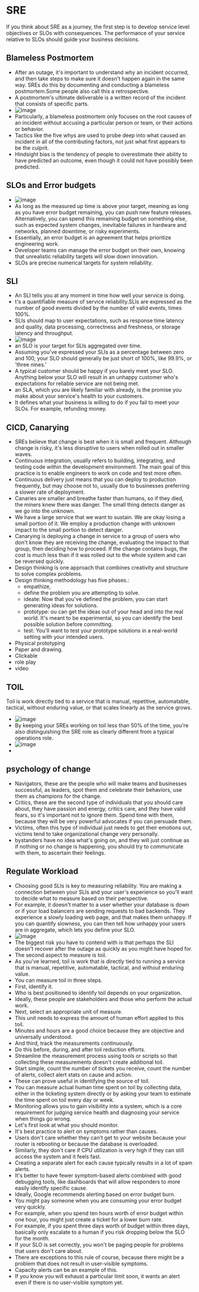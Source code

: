 # SRE

If you think about SRE as a journey, the first step is to develop service level objectives or SLOs with consequences. The performance of your service relative to SLOs should guide your business decisions.

## Blameless Postmortem

- After an outage, it's important to understand why an incident occurred, and then take steps to make sure it doesn't happen again in the same way. SREs do this by documenting and conducting a blameless postmortem.Some people also call this a retrospective.
- A postmortem's ultimate deliverable is a written record of the incident that consists of specific parts.
- ![image](https://github.com/user-attachments/assets/c1795b41-fe8e-494f-b02d-9c5a1ce81736)
- Particularly, a blameless postmortem only focuses on the root causes of an incident without accusing a particular person or team, or their actions or behavior.
- Tactics like the five whys are used to probe deep into what caused an incident in all of the contributing factors, not just what first appears to be the culprit.
- Hindsight bias is the tendency of people to overestimate their ability to have predicted an outcome, even though it could not have possibly been predicted.

## SLOs and Error budgets

- ![image](https://github.com/user-attachments/assets/56c3e2f5-277b-4e2f-af67-195a952322d9)
- As long as the measured up time is above your target, meaning as long as you have error budget remaining, you can push new feature releases. Alternatively, you can spend this remaining budget on something else, such as expected system changes, inevitable failures in hardware and networks, planned downtime, or risky experiments.
- Essentially, an error budget is an agreement that helps prioritize engineering work.
- Developer teams can manage the error budget on their own, knowing that unrealistic reliability targets will slow down innovation.
- SLOs are precise numerical targets for system reliability.

## SLI

- An SLI tells you at any moment in time how well your service is doing.
- t's a quantifiable measure of service reliability.SLIs are expressed as the number of good events divided by the number of valid events, times 100%.
- SLIs should map to user expectations, such as response time latency and quality, data processing, correctness and freshness, or storage latency and throughput.
- ![image](https://github.com/user-attachments/assets/b74848ad-d62f-4bcd-a84a-df730268ed69)
- an SLO is your target for SLIs aggregated over time.
- Assuming you've expressed your SLIs as a percentage between zero and 100, your SLO should generally be just short of 100%, like 99.9%, or 'three nines.'
- A typical customer should be happy if you barely meet your SLO. Anything below your SLO will result in an unhappy customer who's expectations for reliable service are not being met.
- an SLA, which you are likely familiar with already, is the promise you make about your service's health to your customers.
- It defines what your business is willing to do if you fail to meet your SLOs. For example, refunding money.

## CICD, Canarying

- SREs believe that change is best when it is small and frequent. Although change is risky, it's less disruptive to users when rolled out in smaller waves.
- Continuous integration, usually refers to building, integrating, and testing code within the development environment. The main goal of this practice is to enable engineers to work on code and test more often.
- Continuous delivery just means that you can deploy to production frequently, but may choose not to, usually due to businesses preferring a slower rate of deployment.
- Canaries are smaller and breathe faster than humans, so if they died, the miners knew there was danger. The small thing detects danger as we go into the unknown.
- We have a large service that we want to sustain. We are okay losing a small portion of it. We employ a production change with unknown impact to the small portion to detect danger.
- Canarying is deploying a change in service to a group of users who don't know they are receiving the change, evaluating the impact to that group, then deciding how to proceed. If the change contains bugs, the cost is much less than if it was rolled out to the whole system and can be reversed quickly.
- Design thinking is one approach that combines creativity and structure to solve complex problems.
- Design thinking methodology has five phases.:
  - empathize,
  - define the problem you are attempting to solve.
  - ideate: Now that you've defined the problem, you can start generating ideas for solutions.
  - prototype: ou can get the ideas out of your head and into the real world. It's meant to be experimental, so you can identify the best possible solution before committing.
  - test: You'll want to test your prototype solutions in a real-world setting with your intended users.
- Physical prototyping
- Paper and drawing.
- Clickable
- role play
- video

## TOIL

Toil is work directly tied to a service that is manual, repetitive, automatable, tactical, without enduring value, or that scales linearly as the service grows.

- ![image](https://github.com/user-attachments/assets/4777ddde-2183-4b68-90eb-af5affd1497b)
- By keeping your SREs working on toil less than 50% of the time, you're also distinguishing the SRE role as clearly different from a typical operations role.
- ![image](https://github.com/user-attachments/assets/c352ecf0-ca40-421d-a43c-fa5d31e7e91c)
- 

## psychology of change

- Navigators, these are the people who will make teams and businesses successful, as leaders, spot them and celebrate their behaviors, use them as champions for the change.
- Critics, these are the second type of individuals that you should care about, they have passion and energy, critics care, and they have valid fears, so it's important not to ignore them. Spend time with them, because they will be very powerful advocates if you can persuade them.
- Victims, often this type of individual just needs to get their emotions out, victims tend to take organizational change very personally.
- bystanders have no idea what's going on, and they will just continue as if nothing or no change is happening, you should try to communicate with them, to ascertain their feelings.

## Regulate Workload

- Choosing good SLIs is key to measuring reliability. You are making a connection between your SLIs and your user's experience so you'll want to decide what to measure based on their perspective.
- For example, it doesn't matter to a user whether your database is down or if your load balancers are sending requests to bad backends.  They experience a slowly loading web page, and that makes them unhappy. If you can quantify slowness, you can then tell how unhappy your users are in aggregate, which lets you define your SLO.
- ![image](https://github.com/user-attachments/assets/a360910d-a324-41ac-b11d-3de4c4b26357)
- The biggest risk you have to contend with is that perhaps the SLI doesn't recover after the outage as quickly as you might have hoped for.
- The second aspect to measure is toil.
- As you've learned, toil is work that is directly tied to running a service that is manual, repetitive, automatable, tactical, and without enduring value.
- You can measure toil in three steps.
- First, identify it.
- Who is best positioned to identify toil depends on your organization.
- Ideally, these people are stakeholders and those who perform the actual work.
- Next, select an appropriate unit of measure.
- This unit needs to express the amount of human effort applied to this toil.
- Minutes and hours are a good choice because they are objective and universally understood.
- And third, track the measurements continuously.
- Do this before, during, and after toil reduction efforts.
- Streamline the measurement process using tools or scripts so that collecting these measurements doesn't create additional toil.
- Start simple, count the number of tickets you receive, count the number of alerts, collect alert stats on cause and action.
- These can prove useful in identifying the source of toil.
- You can measure actual human time spent on toil by collecting data, either in the ticketing system directly or by asking your team to estimate the time spent on toil every day or week.
- Monitoring allows you to gain visibility into a system, which is a core requirement for judging service health and diagnosing your service when things go wrong.
- Let's first look at what you should monitor.
- It's best practice to alert on symptoms rather than causes.
- Users don't care whether they can't get to your website because your router is rebooting or because the database is overloaded.
- Similarly, they don't care if CPU utilization is very high if they can still access the system and it feels fast.
- Creating a separate alert for each cause typically results in a lot of spam alerts.
- It's better to have fewer symptom-based alerts combined with good debugging tools, like dashboards that will allow responders to more easily identify specific cause.
- Ideally, Google recommends alerting based on error budget burn.
- You might pay someone when you are consuming your error budget very quickly.
- For example, when you spend ten hours worth of error budget within one hour, you might just create a ticket for a lower burn rate.
- For example, if you spent three days worth of budget within three days, basically only escalate to a human if you risk dropping below the SLO for the month.
- If your SLO is set correctly, you won't be paging people for problems that users don't care about.
- There are exceptions to this rule of course, because there might be a problem that does not result in user-visible symptoms.
- Capacity alerts can be an example of this.
- If you know you will exhaust a particular limit soon, it wants an alert even if there is no user-visible symptom yet.

